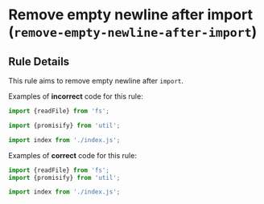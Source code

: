 # Remove empty newline after import (`remove-empty-newline-after-import`)

## Rule Details

This rule aims to remove empty newline after `import`.

Examples of **incorrect** code for this rule:

```js
import {readFile} from 'fs';

import {promisify} from 'util';

import index from './index.js';
```

Examples of **correct** code for this rule:

```js
import {readFile} from 'fs';
import {promisify} from 'util';

import index from './index.js';
```
